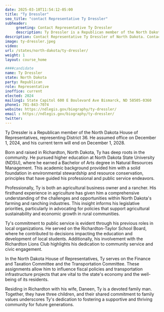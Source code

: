 ```yaml
---
date: 2025-03-10T11:54:12-05:00
title: "Ty Dressler"
seo_title: "contact Representative Ty Dressler"
subheader:
     greeting: Contact Representative Ty Dressler
     description: Ty Dressler is a Republican member of the North Dakota House of Representatives, representing District 36. He assumed office on December 1, 2024, and his current term will end on December 1, 2028.
description: Contact Representative Ty Dressler of North Dakota. Contact information for Ty Dressler includes email address, phone number, and mailing address.
image: ty-dressler.jpeg
video:
url: /states/north-dakota/ty-dressler/
weight: 1
layout: course_home

####candidate
name: Ty Dressler
state: North Dakota
party: Republican
role: Representative
inoffice: current
elected: 2024
mailing1: State Capitol 600 E Boulevard Ave Bismarck, ND 58505-0360
phone1: 701-843-7074
website: https://ndlegis.gov/biography/ty-dressler/
email : https://ndlegis.gov/biography/ty-dressler/
twitter: 
---
```

Ty Dressler is a Republican member of the North Dakota House of Representatives, representing District 36. He assumed office on December 1, 2024, and his current term will end on December 1, 2028.​

Born and raised in Richardton, North Dakota, Ty has deep roots in the community. He pursued higher education at North Dakota State University (NDSU), where he earned a Bachelor of Arts degree in Natural Resources Management. This academic background provided him with a solid foundation in environmental stewardship and resource conservation, principles that have guided his professional and public service endeavors.​

Professionally, Ty is both an agricultural business owner and a rancher. His firsthand experience in agriculture has given him a comprehensive understanding of the challenges and opportunities within North Dakota's farming and ranching industries. This insight informs his legislative priorities, particularly in advocating for policies that support agricultural sustainability and economic growth in rural communities.​

Ty's commitment to public service is evident through his previous roles in local organizations. He served on the Richardton-Taylor School Board, where he contributed to decisions impacting the education and development of local students. Additionally, his involvement with the Richardton Lions Club highlights his dedication to community service and civic engagement.​

In the North Dakota House of Representatives, Ty serves on the Finance and Taxation Committee and the Transportation Committee. These assignments allow him to influence fiscal policies and transportation infrastructure projects that are vital to the state's economy and the well-being of its residents.​

Residing in Richardton with his wife, Daneen, Ty is a devoted family man. Together, they have three children, and their shared commitment to family values underscores Ty's dedication to fostering a supportive and thriving community for future generations.
